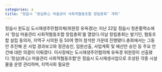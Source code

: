 ```yaml
---
categories: a
title: "정읍시 ‘정심井心 마을관리 사회적협동조합 창립총회’ 개최"
---
```

정읍시 원도심 도시재생주민협의체(위원장 유옥경)는 지난 22일 정읍시 청춘활력소에서 ‘정심 마을관리 사회적협동조합 창립총회’를 열었다.이날 창립총회는 발기인, 협동조합 설립 동의자, 지역구 시의원 등 50여 명이 참석한 가운데 진행됐다.총회에서는 그동안 추진해 온 사업 경과보고와 정관승인, 임원선출, 사업계획 및 예산안 승인 등 주요 안건에 대한 의결이 이뤄졌다. 이사장에는 도시재생주민협의체 유옥경 위원장이 선출됐다.‘정심(井心) 마을관리 사회적협동조합’은 정읍시 도시재생사업으로 조성된 각종 시설물을 운영 관리하며, 지역사회 필요한